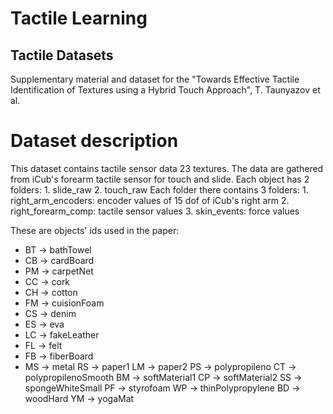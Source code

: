 # Tactile Learning #


## Tactile Datasets ##
Supplementary material and dataset for the "Towards Effective Tactile Identification of Textures using a Hybrid Touch Approach", T. Taunyazov et al.

# Dataset description #
This dataset contains tactile sensor data 23 textures. The data are gathered from iCub's forearm tactile sensor for touch and slide.
Each object has 2 folders:
	1. slide_raw
	2. touch_raw
Each folder there contains 3 folders:
	1. right_arm_encoders: encoder values of 15 dof of iCub's right arm
	2. right_forearm_comp: tactile sensor values
	3. skin_events: force values

These are objects' ids used in the paper:

- BT -> bathTowel
- CB -> cardBoard
- PM -> carpetNet
- CC -> cork
- CH -> cotton
- FM -> cuisionFoam
- CS -> denim
- ES -> eva
- LC -> fakeLeather
- FL -> felt
- FB -> fiberBoard
- MS -> metal
RS -> paper1
LM -> paper2
PS -> polypropileno
CT -> polypropilenoSmooth
BM -> softMaterial1
CP -> softMaterial2
SS -> spongeWhiteSmall
PF -> styrofoam
WP -> thinPolypropylene
BD -> woodHard
YM -> yogaMat
